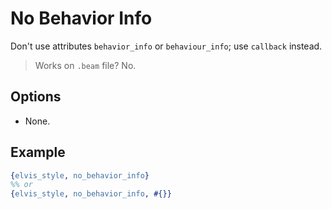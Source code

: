 # No Behavior Info

Don't use attributes `behavior_info` or `behaviour_info`; use `callback` instead.

> Works on `.beam` file? No.

## Options

- None.

## Example

```erlang
{elvis_style, no_behavior_info}
%% or
{elvis_style, no_behavior_info, #{}}
```
